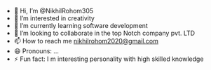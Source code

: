 - 👋 Hi, I’m @NikhilRohom305
- 👀 I’m interested in creativity 
- 🌱 I’m currently learning software development
- 💞️ I’m looking to collaborate in the top Notch company pvt. LTD
- 📫 How to reach me nikhilrohom2020@gmail.com
- 😄 Pronouns: ...
- ⚡ Fun fact: I m interesting personality with high skilled knowledge

<!---
NikhilRohom305/NikhilRohom305 is a ✨ special ✨ repository because its `README.md` (this file) appears on your GitHub profile.
You can click the Preview link to take a look at your changes.
--->
